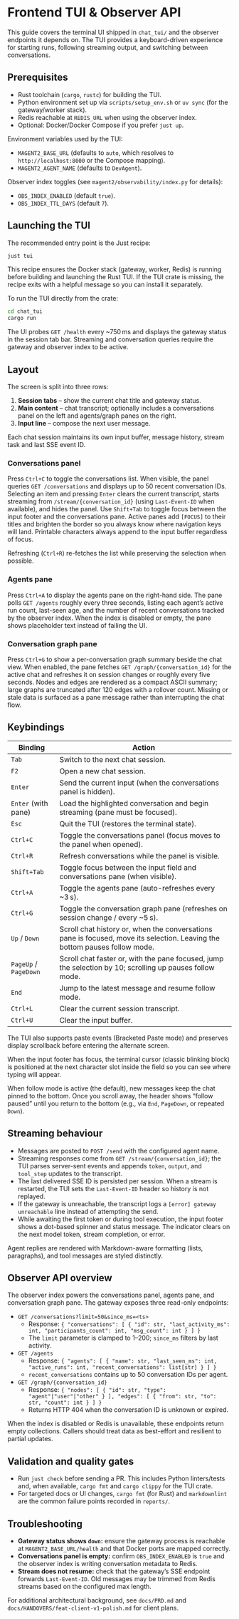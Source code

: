 # Frontend TUI & Observer API

This guide covers the terminal UI shipped in `chat_tui/` and the observer
endpoints it depends on. The TUI provides a keyboard-driven experience for
starting runs, following streaming output, and switching between
conversations.

## Prerequisites

- Rust toolchain (`cargo`, `rustc`) for building the TUI.
- Python environment set up via `scripts/setup_env.sh` or `uv sync` (for the
  gateway/worker stack).
- Redis reachable at `REDIS_URL` when using the observer index.
- Optional: Docker/Docker Compose if you prefer `just up`.

Environment variables used by the TUI:

- `MAGENT2_BASE_URL` (defaults to `auto`, which resolves to
  `http://localhost:8000` or the Compose mapping).
- `MAGENT2_AGENT_NAME` (defaults to `DevAgent`).

Observer index toggles (see `magent2/observability/index.py` for details):

- `OBS_INDEX_ENABLED` (default `true`).
- `OBS_INDEX_TTL_DAYS` (default `7`).

## Launching the TUI

The recommended entry point is the Just recipe:

```bash
just tui
```

This recipe ensures the Docker stack (gateway, worker, Redis) is running before
building and launching the Rust TUI. If the TUI crate is missing, the recipe
exits with a helpful message so you can install it separately.

To run the TUI directly from the crate:

```bash
cd chat_tui
cargo run
```

The UI probes `GET /health` every ~750 ms and displays the gateway status in
the session tab bar. Streaming and conversation queries require the gateway
and observer index to be active.

## Layout

The screen is split into three rows:

1. **Session tabs** – show the current chat title and gateway status.
2. **Main content** – chat transcript; optionally includes a conversations
   panel on the left and agents/graph panes on the right.
3. **Input line** – compose the next user message.

Each chat session maintains its own input buffer, message history, stream task
and last SSE event ID.

### Conversations panel

Press `Ctrl+C` to toggle the conversations list. When visible, the panel queries
`GET /conversations` and displays up to 50 recent conversation IDs. Selecting
an item and pressing `Enter` clears the current transcript, starts streaming
from `/stream/{conversation_id}` (using `Last-Event-ID` when available), and
hides the panel. Use `Shift+Tab` to toggle focus between the input footer and
the conversations pane. Active panes add `[FOCUS]` to their titles and brighten
the border so you always know where navigation keys will land. Printable
characters always append to the input buffer regardless of focus.

Refreshing (`Ctrl+R`) re-fetches the list while preserving the selection when
possible.

### Agents pane

Press `Ctrl+A` to display the agents pane on the right-hand side. The pane polls
`GET /agents` roughly every three seconds, listing each agent’s active run
count, last-seen age, and the number of recent conversations tracked by the
observer index. When the index is disabled or empty, the pane shows placeholder
text instead of failing the UI.

### Conversation graph pane

Press `Ctrl+G` to show a per-conversation graph summary beside the chat view. When
enabled, the pane fetches `GET /graph/{conversation_id}` for the active chat
and refreshes it on session changes or roughly every five seconds. Nodes and
edges are rendered as a compact ASCII summary; large graphs are truncated after
120 edges with a rollover count. Missing or stale data is surfaced as a pane
message rather than interrupting the chat flow.

## Keybindings

| Binding            | Action |
|--------------------|--------|
| `Tab`              | Switch to the next chat session. |
| `F2`               | Open a new chat session. |
| `Enter`            | Send the current input (when the conversations panel is hidden). |
| `Enter` (with pane) | Load the highlighted conversation and begin streaming (pane must be focused). |
| `Esc`              | Quit the TUI (restores the terminal state). |
| `Ctrl+C`           | Toggle the conversations panel (focus moves to the panel when opened). |
| `Ctrl+R`           | Refresh conversations while the panel is visible. |
| `Shift+Tab`        | Toggle focus between the input field and conversations pane (when visible). |
| `Ctrl+A`           | Toggle the agents pane (auto-refreshes every ~3 s). |
| `Ctrl+G`           | Toggle the conversation graph pane (refreshes on session change / every ~5 s). |
| `Up` / `Down`      | Scroll chat history or, when the conversations pane is focused, move its selection. Leaving the bottom pauses follow mode. |
| `PageUp` / `PageDown` | Scroll chat faster or, with the pane focused, jump the selection by 10; scrolling up pauses follow mode. |
| `End`              | Jump to the latest message and resume follow mode. |
| `Ctrl+L`           | Clear the current session transcript. |
| `Ctrl+U`           | Clear the input buffer. |

The TUI also supports paste events (Bracketed Paste mode) and preserves
display scrollback before entering the alternate screen.

When the input footer has focus, the terminal cursor (classic blinking block)
is positioned at the next character slot inside the field so you can see where
typing will appear.

When follow mode is active (the default), new messages keep the chat pinned to
the bottom. Once you scroll away, the header shows “follow paused” until you
return to the bottom (e.g., via `End`, `PageDown`, or repeated `Down`).

## Streaming behaviour

- Messages are posted to `POST /send` with the configured agent name.
- Streaming responses come from `GET /stream/{conversation_id}`; the TUI parses
  server-sent events and appends `token`, `output`, and `tool_step` updates to
  the transcript.
- The last delivered SSE ID is persisted per session. When a stream is
  restarted, the TUI sets the `Last-Event-ID` header so history is not
  replayed.
- If the gateway is unreachable, the transcript logs a `[error] gateway unreachable`
  line instead of attempting the send.
- While awaiting the first token or during tool execution, the input footer
  shows a dot-based spinner and status message. The indicator clears on the
  next model token, stream completion, or error.

Agent replies are rendered with Markdown-aware formatting (lists, paragraphs),
and tool messages are styled distinctly.

## Observer API overview

The observer index powers the conversations panel, agents pane, and conversation
graph pane. The gateway exposes three read-only endpoints:

- `GET /conversations?limit=50&since_ms=<ts>`
  - Response: `{ "conversations": [ { "id": str, "last_activity_ms": int, "participants_count": int, "msg_count": int } ] }`
  - The `limit` parameter is clamped to 1–200; `since_ms` filters by last activity.
- `GET /agents`
  - Response: `{ "agents": [ { "name": str, "last_seen_ms": int, "active_runs": int, "recent_conversations": list[str] } ] }`
  - `recent_conversations` contains up to 50 conversation IDs per agent.
- `GET /graph/{conversation_id}`
  - Response: `{ "nodes": [ { "id": str, "type": "agent"|"user"|"other" } ], "edges": [ { "from": str, "to": str, "count": int } ] }`
  - Returns HTTP 404 when the conversation ID is unknown or expired.

When the index is disabled or Redis is unavailable, these endpoints return
empty collections. Callers should treat data as best-effort and resilient to
partial updates.

## Validation and quality gates

- Run `just check` before sending a PR. This includes Python linters/tests and,
  when available, `cargo fmt` and `cargo clippy` for the TUI crate.
- For targeted docs or UI changes, `cargo fmt` (for Rust) and `markdownlint`
  are the common failure points recorded in `reports/`.

## Troubleshooting

- **Gateway status shows `down`:** ensure the gateway process is reachable at
  `MAGENT2_BASE_URL/health` and that Docker ports are mapped correctly.
- **Conversations panel is empty:** confirm `OBS_INDEX_ENABLED` is `true` and
  the observer index is writing conversation metadata to Redis.
- **Stream does not resume:** check that the gateway’s SSE endpoint forwards
  `Last-Event-ID`. Old messages may be trimmed from Redis streams based on the
  configured max length.

For additional architectural background, see `docs/PRD.md` and
`docs/HANDOVERS/feat-client-v1-polish.md` for client plans.
